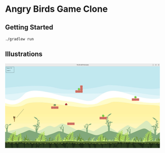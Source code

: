 # Angry Birds Game Clone

## Getting Started
```
./gradlew run
```

## Illustrations

![Game Illustration](illustrations/angry-birds.png)
